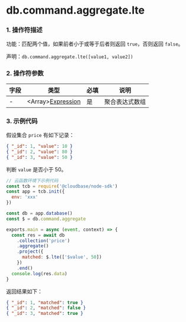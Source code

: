 # db.command.aggregate.lte

### 1. 操作符描述

功能：匹配两个值，如果前者小于或等于后者则返回 `true`，否则返回 `false`。

声明：`db.command.aggregate.lte([value1, value2])`

### 2. 操作符参数

| 字段 | 类型                                        | 必填 | 说明           |
| ---- | ------------------------------------------- | ---- | -------------- |
| -    | &lt;Array&gt;[Expression](../expression.md) | 是   | 聚合表达式数组 |

### 3. 示例代码

假设集合 `price` 有如下记录：

```json
{ "_id": 1, "value": 10 }
{ "_id": 2, "value": 80 }
{ "_id": 3, "value": 50 }
```

判断 `value` 是否小于 50。

```js
// 云函数环境下示例代码
const tcb = require('@cloudbase/node-sdk')
const app = tcb.init({
  env: 'xxx'
})

const db = app.database()
const $ = db.command.aggregate

exports.main = async (event, context) => {
  const res = await db
    .collection('price')
    .aggregate()
    .project({
      matched: $.lte(['$value', 50])
    })
    .end()
  console.log(res.data)
}
```

返回结果如下：

```json
{ "_id": 1, "matched": true }
{ "_id": 2, "matched": false }
{ "_id": 3, "matched": true }
```
